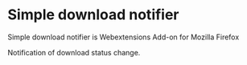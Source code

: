 # Simple download notifier

Simple download notifier is Webextensions Add-on for Mozilla Firefox

Notification of download status change.

